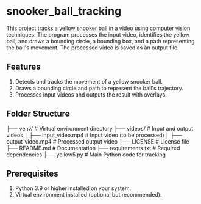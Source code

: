 # snooker_ball_tracking

This project tracks a yellow snooker ball in a video using computer vision techniques. The program processes the input video, identifies the yellow ball, and draws a bounding circle, a bounding box, and a path representing the ball's movement. The processed video is saved as an output file.

## Features
1. Detects and tracks the movement of a yellow snooker ball.
2. Draws a bounding circle and path to represent the ball's trajectory.
3. Processes input videos and outputs the result with overlays.

## Folder Structure
├── venv/                  # Virtual environment directory
├── videos/                # Input and output videos
│   ├── input_video.mp4    # Input video (to be processed)
│   ├── output_video.mp4   # Processed output video
├── LICENSE                # License file
├── README.md              # Documentation
├── requirements.txt       # Required dependencies
├── yellow5.py             # Main Python code for tracking

## Prerequisites
1. Python 3.9 or higher installed on your system.
2. Virtual environment installed (optional but recommended).

